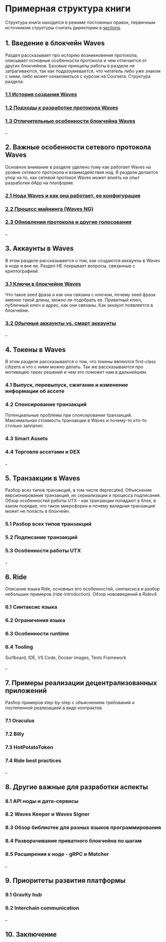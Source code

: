 # Примерная структура книги

Структура книги находится в режиме постоянных правок, первичным источником структуры считать директории в [sections](./sections).

## 1. Введение в блокчейн Waves

Раздел рассказывает про историю возникновения протокола, описывает основные особенности протокола и чем отличается от других блокчейнов. Базовые принципы работы в разделе не затрагиваются, так как подразумевается, что читатель либо уже знаком с ними, либо может ознакомиться с курсом на Сoursera. Структура раздела:

### [1.1 История создания Waves](./sections/1-Waves-Introduction/1-1-history-of-waves.md)

### [1.2 Подходы к разработке протокола Waves](./sections/1-Waves-Introduction/1-2-development-principles.md)

### [1.3 Отличительные особенности блокчейна Waves](./sections/1-Waves-Introduction/1-3-features-and-USPs.md)

_

## 2. Важные особенности сетевого протокола Waves

Основное внимание в разделе уделено тому как работает Waves на уровне сетевого протокола и взаимодействия нод. В разделе делается упор на то, как сетевой протокол Waves может влиять на опыт разработки dApp на платформе.

### [2.1 Нода Waves и как она работает, ее конфигурация](./sections/2-Network-Features/2-1-node-configuration.md)

### [2.2 Процесс майнинга (Waves NG)](./sections/2-Network-Features/2-2-mining-and-waves-ng.md)

### [2.3 Обновления протокола и другие голосования](./sections/2-Network-Features/2-3-upgrades-and-other-votings.md)

_

## 3. Аккаунты в Waves

В этом разделе рассказывается о том, как создаются аккаунты в Waves в ноде и вне ее. Раздел НЕ покрывает вопросы, связанные с криптографией.

### [3.1 Ключи в блокчейне Waves](./sections/3-Accounts/3-1-keys.md)

Что такое seed фраза и как она связана с ключом, почему seed фраза именно такой длины, можно ли подобрать ее. Приватный ключ, публичный ключ и адрес, как они связаны. Как аккаунт появляется в блокчейне.

### [3.2 Обычные аккаунты vs. смарт аккаунты](./sections/3-Accounts/3-2-accounts-vs-smart-accounts.md)

_

## 4. Токены в Waves

В этом разделе рассказывается о том, что токены являются first-class citizens и что с ними можно делать. Так же рассказываются про мотивацию таких решений и чем это поможет нам в дальнейшем.

### 4.1 Выпуск, перевыпуск, сжигание и изменение информации об ассете

### 4.2 Спонсирование транзакций

Потенциальные проблемы при спонсировании транзакций. Максимальная стоимость транзакции в Waves и почему-то кто-то столько заплатил.

### 4.3 Smart Assets

### 4.4 Торговля ассетами и DEX

_

## 5. Транзакции в Waves

Разбор всех типов транзакций, в том числе deprecated. Объяснение версионирования транзакций, их сериализации и процесса подписания. Обзор особенностей работы UTX - как транзакции попадают в блок, в каком порядке, что такое микрофорки и почему валидная транзакция может не попасть в блокчейн.

### 5.1 Разбор всех типов транзакций

### 5.2 Подписание транзакций

### 5.3 Особенности работы UTX

_

## 6. Ride

Описание языка Ride, основных его особенностей, синтаксиса и разбор небольших примеров (ride-introduction). Обзор нововведений в Ridev4.

### 6.1 Синтаксис языка

### 6.2 Ограничения языка

### 6.3 Особенности runtime

### 6.4 Tooling

Surfboard, IDE, VS Code, Docker images, Tests Framework

_

## 7. Примеры реализации децентрализованных приложений

Разбор примеров step-by-step с объяснением требований и постепенной реализацией в виде контрактов.

### 7.1 Oraculus

### 7.2 Billy

### 7.3 HotPotatoToken

### 7.4 Ride best practices

_

## 8. Другие важные для разработки аспекты

### 8.1 API ноды и дата-сервисы

### 8.2 Waves Keeper и Waves Signer

### 8.3 Обзор библиотек для разных языков программирования

### 8.4 Разворачивание приватного блокчейна по шагам

### 8.5 Расширения к ноде - gRPC и Matcher

_

## 9. Приоритеты развития платформы

### 9.1 Gravity hub

### 9.2 Interchain communication

_

## 10. Заключение
